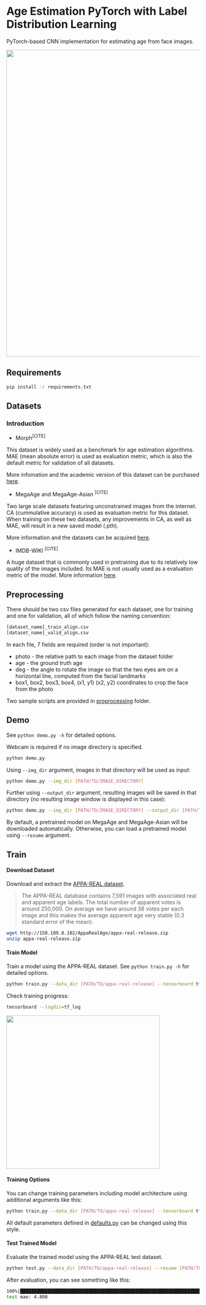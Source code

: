 # Age Estimation PyTorch with Label Distribution Learning
PyTorch-based CNN implementation for estimating age from face images.

<img src="misc/example.png" width="800px">

## Requirements

```bash
pip install -r requirements.txt
```

## Datasets
### Introduction

* Morph<sup>[CITE]</sup>

This dataset is widely used as a benchmark for age estimation algorithms. MAE (mean absolute error) is used as evaluation metric, which is also the default metric for validation of all datasets.

More infomation and the academic version of this dataset can be purchased [here](https://ebill.uncw.edu/C20231_ustores/web/store_main.jsp?STOREID=4).
* MegaAge and MegaAge-Asian <sup>[CITE]</sup>

Two large scale datasets featuring unconstrained images from the internet. CA (cummulative accuracy) is used as evaluation metric for this dataset. When training on these two datasets, any improvements in CA, as well as MAE, will result in a new saved model (.pth).

More information and the datasets can be acquired [here](http://mmlab.ie.cuhk.edu.hk/projects/MegaAge/).

* IMDB-WIKI <sup>[CITE]</sup>

A huge dataset that is commonly used in pretraining due to its relatively low quality of the images included. Its MAE is not usually used as a evaluation metric of the model. More information [here](https://data.vision.ee.ethz.ch/cvl/rrothe/imdb-wiki/).

## Preprocessing
There should be two csv files generated for each dataset, one for training and one for validation, all of which follow the naming convention:
```bash
[dataset_name]_train_align.csv
[dataset_name]_valid_align.csv
```
In each file, 7 fields are required (order is not important):
* photo - the relative path to each image from the dataset folder
* age - the ground truth age
* deg - the angle to rotate the image so that the two eyes are on a horizontal line, computed from the facial landmarks
* box1, box2, box3, box4, (x1, y1) (x2, y2) coordinates to crop the face from the photo

Two sample scripts are provided in [proprocessing](preprocessing) folder.

## Demo

See `python demo.py -h` for detailed options.

Webcam is required if no image directory is specified.
```bash
python demo.py
```

Using `--img_dir` argument, images in that directory will be used as input:

```bash
python demo.py --img_dir [PATH/TO/IMAGE_DIRECTORY]
```

Further using `--output_dir` argument,
resulting images will be saved in that directory (no resulting image window is displayed in this case):

```bash
python demo.py --img_dir [PATH/TO/IMAGE_DIRECTORY] --output_dir [PATH/TO/OUTPUT_DIRECTORY]
```
By default, a pretrained model on MegaAge and MegaAge-Asian will be downloaded automatically. Otherwise, you can load a pretrained model using `--resume` argument.

## Train

#### Download Dataset

Download and extract the [APPA-REAL dataset](http://chalearnlap.cvc.uab.es/dataset/26/description/).

> The APPA-REAL database contains 7,591 images with associated real and apparent age labels. The total number of apparent votes is around 250,000. On average we have around 38 votes per each image and this makes the average apparent age very stable (0.3 standard error of the mean).

```bash
wget http://158.109.8.102/AppaRealAge/appa-real-release.zip
unzip appa-real-release.zip
```

#### Train Model
Train a model using the APPA-REAL dataset.
See `python train.py -h` for detailed options.

```bash
python train.py --data_dir [PATH/TO/appa-real-release] --tensorboard tf_log
```

Check training progress:

```bash
tensorboard --logdir=tf_log
```

<img src="misc/tfboard.png" width="400px">

#### Training Options
You can change training parameters including model architecture using additional arguments like this:

```bash
python train.py --data_dir [PATH/TO/appa-real-release] --tensorboard tf_log MODEL.ARCH se_resnet50 TRAIN.OPT sgd TRAIN.LR 0.1
```

All default parameters defined in [defaults.py](defaults.py) can be changed using this style.


#### Test Trained Model
Evaluate the trained model using the APPA-REAL test dataset.

```bash
python test.py --data_dir [PATH/TO/appa-real-release] --resume [PATH/TO/BEST_MODEL.pth]
```

After evaluation, you can see something like this:

```bash
100%|███████████████████████████████████████████████████████████████████████████████████████████████████████████████████████████| 16/16 [00:08<00:00,  1.28it/s]
test mae: 4.800
```
